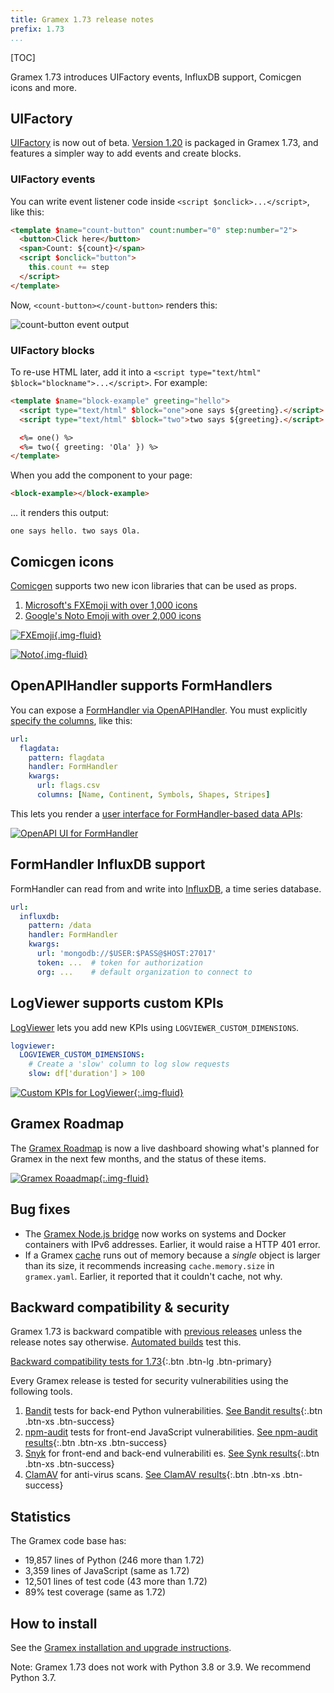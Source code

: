 ```yaml
---
title: Gramex 1.73 release notes
prefix: 1.73
...
```


[TOC]

Gramex 1.73 introduces UIFactory events, InfluxDB support, Comicgen icons and more.


## UIFactory

[UIFactory](../../uifactory/) is now out of beta.
[Version 1.20](https://www.npmjs.com/package/uifactory/v/1.20.0) is packaged in
Gramex 1.73, and features a simpler way to add events and create blocks.

### UIFactory events

You can write event listener code inside `<script $onclick>...</script>`, like this:

```html
<template $name="count-button" count:number="0" step:number="2">
  <button>Click here</button>
  <span>Count: ${count}</span>
  <script $onclick="button">
    this.count += step
  </script>
</template>
```

Now, `<count-button></count-button>` renders this:

![count-button event output](count-button.gif)

### UIFactory blocks

To re-use HTML later, add it into a `<script type="text/html" $block="blockname">...</script>`. For example:

```html
<template $name="block-example" greeting="hello">
  <script type="text/html" $block="one">one says ${greeting}.</script>
  <script type="text/html" $block="two">two says ${greeting}.</script>

  <%= one() %>
  <%= two({ greeting: 'Ola' }) %>
</template>
```

When you add the component to your page:

```html
<block-example></block-example>
```

... it renders this output:

```text
one says hello. two says Ola.
```

## Comicgen icons

[Comicgen](https://gramener.com/comicgen/v1/) supports two new icon libraries that can be used as props.

1. [Microsoft's FXEmoji with over 1,000 icons](https://gramener.com/comicgen/v1/#name=fxemoji)
2. [Google's Noto Emoji with over 2,000 icons](https://gramener.com/comicgen/v1/#name=noto)

[![FXEmoji](fxemoji.png){.img-fluid}](https://gramener.com/comicgen/v1/#name=fxemoji)

[![Noto](noto.png){.img-fluid}](https://gramener.com/comicgen/v1/#name=noto)


## OpenAPIHandler supports FormHandlers

You can expose a [FormHandler via OpenAPIHandler](../../openapihandler/#formhandler-openapis).
You must explicitly [specify the columns](../formhandler/#formhandler-columns), like this:

```yaml
url:
  flagdata:
    pattern: flagdata
    handler: FormHandler
    kwargs:
      url: flags.csv
      columns: [Name, Continent, Symbols, Shapes, Stripes]
```

This lets you render a [user interface for FormHandler-based data APIs](../../openapihandler/example.html):

[![OpenAPI UI for FormHandler](openapi-formhandler.png)](../../openapihandler/example.html)


## FormHandler InfluxDB support

FormHandler can read from and write into [InfluxDB](https://portal.influxdata.com/downloads/), a time series database.

```yaml
url:
  influxdb:
    pattern: /data
    handler: FormHandler
    kwargs:
      url: 'mongodb://$USER:$PASS@$HOST:27017'
      token: ...  # token for authorization
      org: ...    # default organization to connect to
```

## LogViewer supports custom KPIs

[LogViewer](../../logviewer/#add-custom-kpis) lets you add new KPIs using
`LOGVIEWER_CUSTOM_DIMENSIONS`.

```yaml
logviewer:
  LOGVIEWER_CUSTOM_DIMENSIONS:
    # Create a 'slow' column to log slow requests
    slow: df['duration'] > 100
```

[![Custom KPIs for LogViewer](logviewer-custom-kpi.png){:.img-fluid}](../../logviewer/#add-custom-kpis)

## Gramex Roadmap

The [Gramex Roadmap](../../roadmap/) is now a live dashboard showing what's planned for Gramex in
the next few months, and the status of these items.

[![Gramex Roaadmap](roadmap.png){:.img-fluid}](../../roadmap/)

## Bug fixes

- The [Gramex Node.js bridge](../../node/) now works on systems and Docker containers with IPv6
  addresses. Earlier, it would raise a HTTP 401 error.
- If a Gramex [cache](../../cache/) runs out of memory because a *single* object is larger than its
  size, it recommends increasing `cache.memory.size` in `gramex.yaml`. Earlier, it reported that it
  couldn't cache, not why.

## Backward compatibility & security

Gramex 1.73 is backward compatible with [previous releases](../) unless the release notes say otherwise.
[Automated builds](https://travis-ci.com/github/gramener/gramex/builds) test this.

[Backward compatibility tests for 1.73](https://travis-ci.com/github/gramener/gramex/builds/TODO){:.btn .btn-lg .btn-primary}

Every Gramex release is tested for security vulnerabilities using the following tools.

1. [Bandit](https://bandit.readthedocs.io/) tests for back-end Python vulnerabilities.
   [See Bandit results](https://github.com/gramener/gramex/blob/master/reports/bandit.txt){:.btn .btn-xs .btn-success}
2. [npm-audit](https://docs.npmjs.com/cli/v6/commands/npm-audit) tests for front-end JavaScript vulnerabilities.
   [See npm-audit results](https://github.com/gramener/gramex/blob/master/reports/npm-audit.txt){:.btn .btn-xs .btn-success}
3. [Snyk](https://snyk.io/) for front-end and back-end vulnerabiliti  es.
   [See Synk results](https://github.com/gramener/gramex/blob/master/reports/snyk.txt){:.btn .btn-xs .btn-success}
4. [ClamAV](https://www.clamav.net/) for anti-virus scans.
   [See ClamAV results](https://github.com/gramener/gramex/blob/master/reports/clamav.txt){:.btn .btn-xs .btn-success}

## Statistics

The Gramex code base has:

- 19,857 lines of Python (246 more than 1.72)
- 3,359 lines of JavaScript (same as 1.72)
- 12,501 lines of test code (43 more than 1.72)
- 89% test coverage (same as 1.72)


## How to install

See the [Gramex installation and upgrade instructions](../../install/).

Note: Gramex 1.73 does not work with Python 3.8 or 3.9. We recommend Python 3.7.

